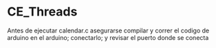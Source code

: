 # CE_Threads

Antes de ejecutar calendar.c asegurarse compilar y correr el codigo de arduino en el arduino; conectarlo; y revisar el puerto donde se conecta